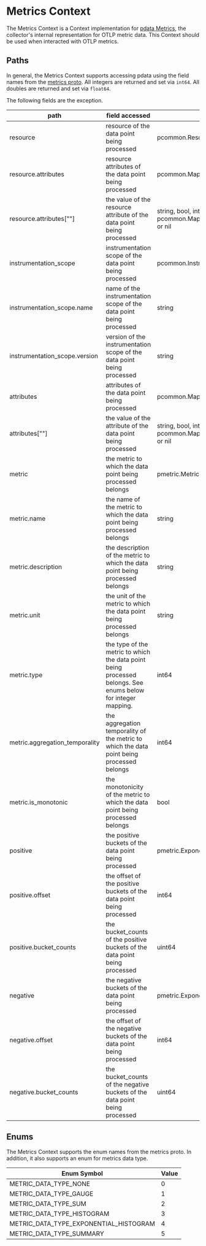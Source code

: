 # Metrics Context

The Metrics Context is a Context implementation for [pdata Metrics](https://github.com/open-telemetry/opentelemetry-collector/tree/main/pdata/pmetric), the collector's internal representation for OTLP metric data.  This Context should be used when interacted with OTLP metrics.

## Paths
In general, the Metrics Context supports accessing pdata using the field names from the [metrics proto](https://github.com/open-telemetry/opentelemetry-proto/blob/main/opentelemetry/proto/metrics/v1/metrics.proto).  All integers are returned and set via `int64`.  All doubles are returned and set via `float64`.

The following fields are the exception.

| path                           | field accessed                                                                                                | type                                                                    |
|--------------------------------|---------------------------------------------------------------------------------------------------------------|-------------------------------------------------------------------------|
| resource                       | resource of the data point being processed                                                                    | pcommon.Resource                                                        |
| resource.attributes            | resource attributes of the data point being processed                                                         | pcommon.Map                                                             |
| resource.attributes\[""\]      | the value of the resource attribute of the data point being processed                                         | string, bool, int64, float64, pcommon.Map, pcommon.Slice, []byte or nil |
| instrumentation_scope          | instrumentation scope of the data point being processed                                                       | pcommon.InstrumentationScope                                            |
| instrumentation_scope.name     | name of the instrumentation scope of the data point being processed                                           | string                                                                  |
| instrumentation_scope.version  | version of the instrumentation scope of the data point being processed                                        | string                                                                  |
| attributes                     | attributes of the data point being processed                                                                  | pcommon.Map                                                             |
| attributes\[""\]               | the value of the attribute of the data point being processed                                                  | string, bool, int64, float64, pcommon.Map, pcommon.Slice, []byte or nil |
| metric                         | the metric to which the data point being processed belongs                                                    | pmetric.Metric                                                          |
| metric.name                    | the name of the metric to which the data point being processed belongs                                        | string                                                                  |
| metric.description             | the description of the metric to which the data point being processed belongs                                 | string                                                                  |
| metric.unit                    | the unit of the metric to which the data point being processed belongs                                        | string                                                                  |
| metric.type                    | the type of the metric to which the data point being processed belongs.  See enums below for integer mapping. | int64                                                                   |
| metric.aggregation_temporality | the aggregation temporality of the metric to which the data point being processed belongs                     | int64                                                                   |
| metric.is_monotonic            | the monotonicity of the metric to which the data point being processed belongs                                | bool                                                                    |
| positive                       | the positive buckets of the data point being processed                                                        | pmetric.ExponentialHistogramDataPoint                                   |
| positive.offset                | the offset of the positive buckets of the data point being processed                                          | int64                                                                   |
| positive.bucket_counts         | the bucket_counts of the positive buckets of the data point being processed                                   | uint64                                                                  |
| negative                       | the negative buckets of the data point being processed                                                        | pmetric.ExponentialHistogramDataPoint                                   |
| negative.offset                | the offset of the negative buckets of the data point being processed                                          | int64                                                                   |
| negative.bucket_counts         | the bucket_counts of the negative buckets of the data point being processed                                   | uint64                                                                  |

## Enums

The Metrics Context supports the enum names from the metrics proto.  In addition, it also supports an enum for metrics data type.

| Enum Symbol                            | Value |
|----------------------------------------|-------|
| METRIC_DATA_TYPE_NONE                  | 0     |
| METRIC_DATA_TYPE_GAUGE                 | 1     |
| METRIC_DATA_TYPE_SUM                   | 2     |
| METRIC_DATA_TYPE_HISTOGRAM             | 3     |
| METRIC_DATA_TYPE_EXPONENTIAL_HISTOGRAM | 4     |
| METRIC_DATA_TYPE_SUMMARY               | 5     |